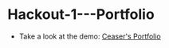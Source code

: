 # Hackout-1---Portfolio

- Take a look at the demo:
  [Ceaser's Portfolio](https://sri-nivas1227.github.io/ceaser/)
